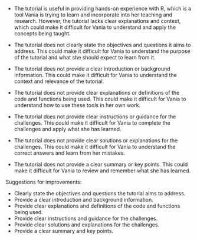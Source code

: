 - The tutorial is useful in providing hands-on experience with R, which is a tool Vania is trying to learn and incorporate into her teaching and research. However, the tutorial lacks clear explanations and context, which could make it difficult for Vania to understand and apply the concepts being taught.

- The tutorial does not clearly state the objectives and questions it aims to address. This could make it difficult for Vania to understand the purpose of the tutorial and what she should expect to learn from it. 

- The tutorial does not provide a clear introduction or background information. This could make it difficult for Vania to understand the context and relevance of the tutorial. 

- The tutorial does not provide clear explanations or definitions of the code and functions being used. This could make it difficult for Vania to understand how to use these tools in her own work.

- The tutorial does not provide clear instructions or guidance for the challenges. This could make it difficult for Vania to complete the challenges and apply what she has learned.

- The tutorial does not provide clear solutions or explanations for the challenges. This could make it difficult for Vania to understand the correct answers and learn from her mistakes.

- The tutorial does not provide a clear summary or key points. This could make it difficult for Vania to review and remember what she has learned.

Suggestions for improvements:

- Clearly state the objectives and questions the tutorial aims to address.
- Provide a clear introduction and background information.
- Provide clear explanations and definitions of the code and functions being used.
- Provide clear instructions and guidance for the challenges.
- Provide clear solutions and explanations for the challenges.
- Provide a clear summary and key points.
